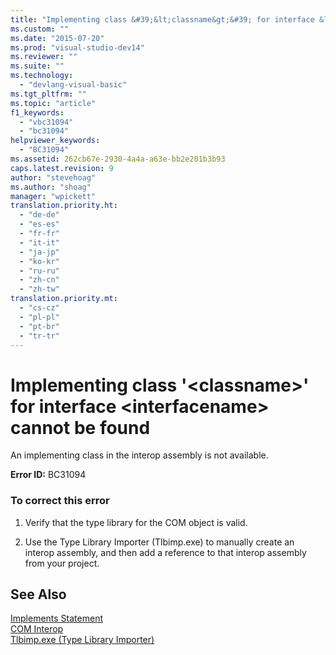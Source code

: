 ```yaml
---
title: "Implementing class &#39;&lt;classname&gt;&#39; for interface &lt;interfacename&gt; cannot be found | Microsoft Docs"
ms.custom: ""
ms.date: "2015-07-20"
ms.prod: "visual-studio-dev14"
ms.reviewer: ""
ms.suite: ""
ms.technology: 
  - "devlang-visual-basic"
ms.tgt_pltfrm: ""
ms.topic: "article"
f1_keywords: 
  - "vbc31094"
  - "bc31094"
helpviewer_keywords: 
  - "BC31094"
ms.assetid: 262cb67e-2930-4a4a-a63e-bb2e201b3b93
caps.latest.revision: 9
author: "stevehoag"
ms.author: "shoag"
manager: "wpickett"
translation.priority.ht: 
  - "de-de"
  - "es-es"
  - "fr-fr"
  - "it-it"
  - "ja-jp"
  - "ko-kr"
  - "ru-ru"
  - "zh-cn"
  - "zh-tw"
translation.priority.mt: 
  - "cs-cz"
  - "pl-pl"
  - "pt-br"
  - "tr-tr"
---
```

# Implementing class &#39;&lt;classname&gt;&#39; for interface &lt;interfacename&gt; cannot be found
An implementing class in the interop assembly is not available.  
  
 **Error ID:** BC31094  
  
### To correct this error  
  
1.  Verify that the type library for the COM object is valid.  
  
2.  Use the Type Library Importer (Tlbimp.exe) to manually create an interop assembly, and then add a reference to that interop assembly from your project.  
  
## See Also  
 [Implements Statement](/dotnet/visual-basic/language-reference/statements/implements-statement)   
 [COM Interop](/dotnet/visual-basic/programming-guide/com-interop/index)   
 [Tlbimp.exe (Type Library Importer)](../Topic/Tlbimp.exe%20\(Type%20Library%20Importer\).md)